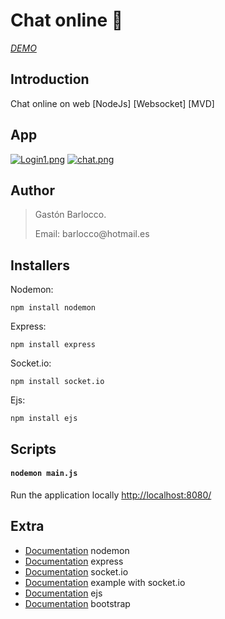 # Chat online :incoming_envelope:

*<p>[DEMO](https://chat-linkedin.glitch.me/login)*</p>

## Introduction
Chat online on web [NodeJs] [Websocket] [MVD] 

## App
[![Login1.png](https://i.postimg.cc/XYJp385j/Login1.png)](https://postimg.cc/9r6WYy1K)
[![chat.png](https://i.postimg.cc/cHTpsQwW/chat.png)](https://postimg.cc/gXXSsLgt)


## Author
> <p>Gastón Barlocco. </p>
> <p>Email: barlocco@hotmail.es </p>


## Installers

Nodemon:
``` 
npm install nodemon
```

Express:
``` 
npm install express
```

Socket.io:
``` 
npm install socket.io
```

Ejs:
``` 
npm install ejs
```


## Scripts

#### `nodemon main.js`
Run the application locally
[http://localhost:8080/](http://localhost:8080/)



## Extra
- [Documentation](https://www.npmjs.com/package/nodemon) nodemon
- [Documentation](https://expressjs.com/es/) express
- [Documentation](https://socket.io) socket.io
- [Documentation](https://pharos.sh/ejemplos-de-websocket-de-node-js-con-socket-io/) example with socket.io
- [Documentation](https://ejs.co) ejs
- [Documentation](https://getbootstrap.com) bootstrap